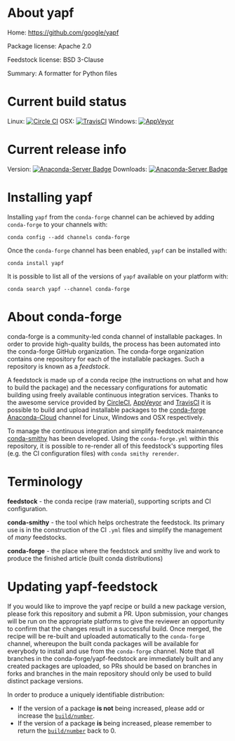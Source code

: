 About yapf
==========

Home: https://github.com/google/yapf

Package license: Apache 2.0

Feedstock license: BSD 3-Clause

Summary: A formatter for Python files



Current build status
====================

Linux: [![Circle CI](https://circleci.com/gh/conda-forge/yapf-feedstock.svg?style=shield)](https://circleci.com/gh/conda-forge/yapf-feedstock)
OSX: [![TravisCI](https://travis-ci.org/conda-forge/yapf-feedstock.svg?branch=master)](https://travis-ci.org/conda-forge/yapf-feedstock)
Windows: [![AppVeyor](https://ci.appveyor.com/api/projects/status/github/conda-forge/yapf-feedstock?svg=True)](https://ci.appveyor.com/project/conda-forge/yapf-feedstock/branch/master)

Current release info
====================
Version: [![Anaconda-Server Badge](https://anaconda.org/conda-forge/yapf/badges/version.svg)](https://anaconda.org/conda-forge/yapf)
Downloads: [![Anaconda-Server Badge](https://anaconda.org/conda-forge/yapf/badges/downloads.svg)](https://anaconda.org/conda-forge/yapf)

Installing yapf
===============

Installing `yapf` from the `conda-forge` channel can be achieved by adding `conda-forge` to your channels with:

```
conda config --add channels conda-forge
```

Once the `conda-forge` channel has been enabled, `yapf` can be installed with:

```
conda install yapf
```

It is possible to list all of the versions of `yapf` available on your platform with:

```
conda search yapf --channel conda-forge
```


About conda-forge
=================

conda-forge is a community-led conda channel of installable packages.
In order to provide high-quality builds, the process has been automated into the
conda-forge GitHub organization. The conda-forge organization contains one repository
for each of the installable packages. Such a repository is known as a *feedstock*.

A feedstock is made up of a conda recipe (the instructions on what and how to build
the package) and the necessary configurations for automatic building using freely
available continuous integration services. Thanks to the awesome service provided by
[CircleCI](https://circleci.com/), [AppVeyor](http://www.appveyor.com/)
and [TravisCI](https://travis-ci.org/) it is possible to build and upload installable
packages to the [conda-forge](https://anaconda.org/conda-forge)
[Anaconda-Cloud](http://docs.anaconda.org/) channel for Linux, Windows and OSX respectively.

To manage the continuous integration and simplify feedstock maintenance
[conda-smithy](http://github.com/conda-forge/conda-smithy) has been developed.
Using the ``conda-forge.yml`` within this repository, it is possible to re-render all of
this feedstock's supporting files (e.g. the CI configuration files) with ``conda smithy rerender``.


Terminology
===========

**feedstock** - the conda recipe (raw material), supporting scripts and CI configuration.

**conda-smithy** - the tool which helps orchestrate the feedstock.
                   Its primary use is in the construction of the CI ``.yml`` files
                   and simplify the management of *many* feedstocks.

**conda-forge** - the place where the feedstock and smithy live and work to
                  produce the finished article (built conda distributions)


Updating yapf-feedstock
=======================

If you would like to improve the yapf recipe or build a new
package version, please fork this repository and submit a PR. Upon submission,
your changes will be run on the appropriate platforms to give the reviewer an
opportunity to confirm that the changes result in a successful build. Once
merged, the recipe will be re-built and uploaded automatically to the
`conda-forge` channel, whereupon the built conda packages will be available for
everybody to install and use from the `conda-forge` channel.
Note that all branches in the conda-forge/yapf-feedstock are
immediately built and any created packages are uploaded, so PRs should be based
on branches in forks and branches in the main repository should only be used to
build distinct package versions.

In order to produce a uniquely identifiable distribution:
 * If the version of a package **is not** being increased, please add or increase
   the [``build/number``](http://conda.pydata.org/docs/building/meta-yaml.html#build-number-and-string).
 * If the version of a package **is** being increased, please remember to return
   the [``build/number``](http://conda.pydata.org/docs/building/meta-yaml.html#build-number-and-string)
   back to 0.
